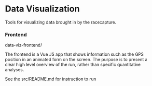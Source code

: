 # Data Visualization

Tools for visualizing data brought in by the racecapture.

### Frontend
data-viz-frontend/

The frontend is a Vue JS app that shows information such as the GPS position in
an animated form on the screen. The purpose is to present a clear high level
overview of the run, rather than specific quantitative analyses.

See the src/README.md for instruction to run
